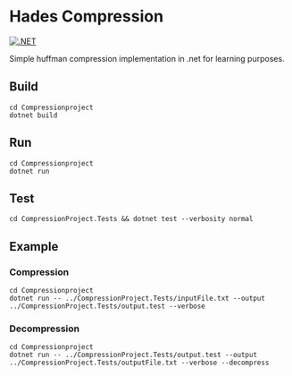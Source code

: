 # Hades Compression

[![.NET](https://github.com/nenuadrian/hades-compression/actions/workflows/dotnet.yml/badge.svg)](https://github.com/nenuadrian/hades-compression/actions/workflows/dotnet.yml)

Simple huffman compression implementation in .net for learning purposes.

## Build

```
cd Compressionproject
dotnet build
```

## Run

```
cd Compressionproject
dotnet run
```

## Test

```
cd CompressionProject.Tests && dotnet test --verbosity normal
```

## Example

### Compression

```
cd Compressionproject
dotnet run -- ../CompressionProject.Tests/inputFile.txt --output ../CompressionProject.Tests/output.test --verbose
```

### Decompression

```
cd Compressionproject
dotnet run -- ../CompressionProject.Tests/output.test --output ../CompressionProject.Tests/outputFile.txt --verbose --decompress
```
